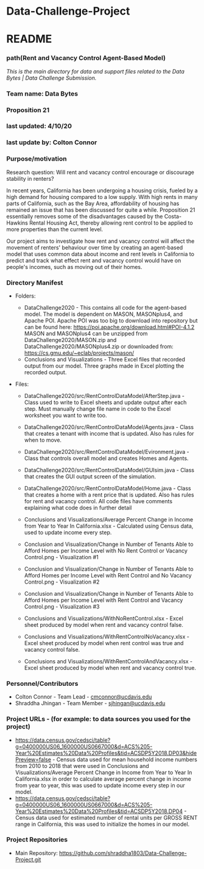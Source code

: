 # Data-Challenge-Project

# README
### path(Rent and Vacancy Control Agent-Based Model)

*This is the main directory for data and support files related to the Data Bytes | Data Challenge Submission.*

### Team name: Data Bytes
### Proposition 21
### last updated: 4/10/20
### last update by: Colton Connor


### Purpose/motivation
Research question: Will rent and vacancy control encourage or discourage stability in renters? 

In recent years, California has been undergoing a housing crisis, fueled by a high demand for housing compared to a low supply. With high rents in many parts of California, such as the Bay Area, affordability of housing has remained an issue that has been discussed for quite a while. Proposition 21 essentially removes some of the disadvantages caused by the Costa-Hawkins Rental Housing Act, thereby allowing rent control to be applied to more properties than the current level.

Our project aims to investigate how rent and vacancy control will affect the movement of renters' behaviour over time by creating an agent-based model that uses common data about income and rent levels in California to predict and track what effect rent and vacancy control would have on people's incomes, such as moving out of their homes. 



### Directory Manifest

*  Folders:
	* DataChallenge2020 - This contains all code for the agent-based model. The model is dependent on MASON, MASONplus4, and Apache POI.
	Apache POI was too big to download into repository but can be found here: https://poi.apache.org/download.html#POI-4.1.2
	MASON and MASONplus4 can be unzipped from DataChallenge2020/MASON.zip and DataChallenge2020/MASONplus4.zip or downloaded from: https://cs.gmu.edu/~eclab/projects/mason/
	* Conclusions and Visualizations - Three Excel files that recorded output from our model. Three graphs made in Excel plotting the recorded output.

* Files:
	* DataChallenge2020/src/RentControlDataModel/AfterStep.java - Class used to write to Excel sheets and update output after each step. Must manually change file name in 		code to the Excel worksheet you want to write too.
	* DataChallenge2020/src/RentControlDataModel/Agents.java - Class that creates a tenant with income that is updated. Also has rules for when to move.
	* DataChallenge2020/src/RentControlDataModel/Evironment.java - Class that controls overall model and creates Homes and Agents.
	* DataChallenge2020/src/RentControlDataModel/GUIsim.java - Class that creates the GUI output screen of the simulation.
	* DataChallenge2020/src/RentControlDataModel/Home.java - Class that creates a home with a rent price that is updated. Also has rules for rent and vacancy control.
	All code files have comments explaining what code does in further detail
	
	* Conclusions and Visualizations/Average Percent Change in Income from Year to Year In California.xlsx - Calculated using Census data, used to update income every step.
	* Conclusion and Visualization/Change in Number of Tenants Able to Afford Homes per Income Level with No Rent Control or Vacancy Control.png - Visualization #1
	* Conclusion and Visualization/Change in Number of Tenants Able to Afford Homes per Income Level with Rent Control and No Vacancy Control.png - Visualization #2
	* Conclusion and Visualization/Change in Number of Tenants Able to Afford Homes per Income Level with Rent Control and Vacancy Control.png - Visualization #3
	* Conclusions and Visualizations/WithNoRentControl.xlsx - Excel sheet produced by model when rent and vacancy control false.
	* Conclusions and Visualizations/WithRentControlNoVacancy.xlsx - Excel sheet produced by model when rent control was true and vacancy control false.
	* Conclusions and Visualizations/WithRentControlAndVacancy.xlsx - Excel sheet produced by model when rent and vacancy control true.

### Personnel/Contributors

* Colton Connor - Team Lead - cmconnor@ucdavis.edu
* Shraddha Jhingan - Team Member - sjhingan@ucdavis.edu


### Project URLs - (for example: to data sources you used for the project)

* https://data.census.gov/cedsci/table?g=0400000US06_1600000US0667000&d=ACS%205-Year%20Estimates%20Data%20Profiles&tid=ACSDP5Y2018.DP03&hidePreview=false - Census data used for mean household income numbers from 2010 to 2018 that were used in Conclusions and Visualizations/Average Percent Change in Income from Year to Year In California.xlsx in order to calculate average percent change in income from year to year, this was used to update income every step in our model.
* https://data.census.gov/cedsci/table?g=0400000US06_1600000US0667000&d=ACS%205-Year%20Estimates%20Data%20Profiles&tid=ACSDP5Y2018.DP04 - Census data used for estimated number of rental units per GROSS RENT range in California, this was used to initialize the homes in our model.

### Project Repositories
* Main Repository: https://github.com/shraddha1803/Data-Challenge-Project.git
